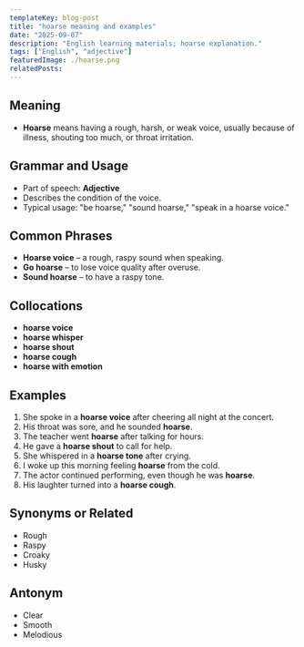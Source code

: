 ```yaml
---
templateKey: blog-post
title: "hoarse meaning and examples"
date: "2025-09-07"
description: "English learning materials; hoarse explanation."
tags: ["English", "adjective"]
featuredImage: ./hoarse.png
relatedPosts:
---
```


## Meaning

- **Hoarse** means having a rough, harsh, or weak voice, usually because of illness, shouting too much, or throat irritation.

## Grammar and Usage

- Part of speech: **Adjective**
- Describes the condition of the voice.
- Typical usage: "be hoarse," "sound hoarse," "speak in a hoarse voice."

## Common Phrases

- **Hoarse voice** – a rough, raspy sound when speaking.
- **Go hoarse** – to lose voice quality after overuse.
- **Sound hoarse** – to have a raspy tone.

## Collocations

- **hoarse voice**
- **hoarse whisper**
- **hoarse shout**
- **hoarse cough**
- **hoarse with emotion**

## Examples

1. She spoke in a **hoarse voice** after cheering all night at the concert.
2. His throat was sore, and he sounded **hoarse**.
3. The teacher went **hoarse** after talking for hours.
4. He gave a **hoarse shout** to call for help.
5. She whispered in a **hoarse tone** after crying.
6. I woke up this morning feeling **hoarse** from the cold.
7. The actor continued performing, even though he was **hoarse**.
8. His laughter turned into a **hoarse cough**.

## Synonyms or Related

- Rough
- Raspy
- Croaky
- Husky

## Antonym

- Clear
- Smooth
- Melodious
